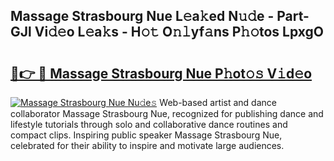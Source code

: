 ## Massage Strasbourg Nue L𝚎a𝚔ed N𝚞𝚍e - Part-GJl Vi𝚍𝚎o L𝚎a𝚔s - H𝚘𝚝 O𝚗𝚕yf𝚊ns P𝚑𝚘tos LpxgO

# <h2><a href="http://kfd4a9x.oniu.top/?m=Massage+Strasbourg+Nue">🔗👉 🔴 Massage Strasbourg Nue P𝚑ot𝚘𝚜 V𝚒d𝚎o</a></h2>

[![Massage Strasbourg Nue Nu𝚍e𝚜](https://i.imgur.com/0qMVB7G.gif)](http://kfd4a9x.oniu.top/?m=Massage+Strasbourg+Nue)
Web-based artist and dance collaborator Massage Strasbourg Nue, recognized for publishing dance and lifestyle tutorials through solo and collaborative dance routines and compact clips. Inspiring public speaker Massage Strasbourg Nue, celebrated for their ability to inspire and motivate large audiences.  

